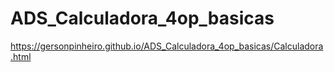 # ADS_Calculadora_4op_basicas
https://gersonpinheiro.github.io/ADS_Calculadora_4op_basicas/Calculadora.html
